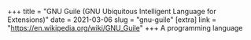 +++
title = "GNU Guile (GNU Ubiquitous Intelligent Language for Extensions)"
date = 2021-03-06
slug = "gnu-guile"
[extra]
link = "https://en.wikipedia.org/wiki/GNU_Guile"
+++
A programming language

